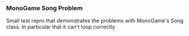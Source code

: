 ### MonoGame Song Problem

Small test repro that demonstrates the problems with MonoGame's Song class. In particular that it can't loop correctly.